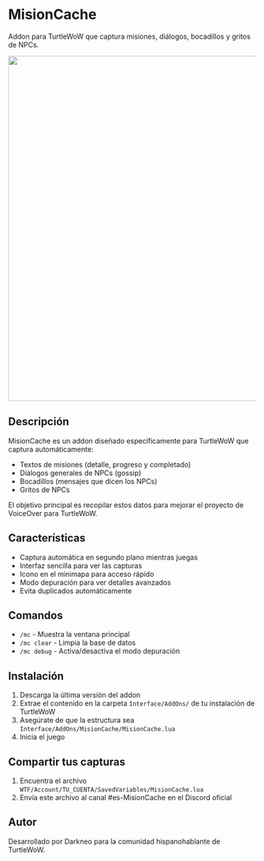 # MisionCache

Addon para TurtleWoW que captura misiones, diálogos, bocadillos y gritos de NPCs.

<img src="https://github.com/user-attachments/assets/7af8d8e7-ad72-4f28-8d65-5b85b8d8347b" width="700"/>


## Descripción

MisionCache es un addon diseñado específicamente para TurtleWoW que captura automáticamente:
- Textos de misiones (detalle, progreso y completado)
- Diálogos generales de NPCs (gossip)
- Bocadillos (mensajes que dicen los NPCs)
- Gritos de NPCs

El objetivo principal es recopilar estos datos para mejorar el proyecto de VoiceOver para TurtleWoW.

## Características

- Captura automática en segundo plano mientras juegas
- Interfaz sencilla para ver las capturas
- Icono en el minimapa para acceso rápido
- Modo depuración para ver detalles avanzados
- Evita duplicados automáticamente

## Comandos

- `/mc` - Muestra la ventana principal
- `/mc clear` - Limpia la base de datos
- `/mc debug` - Activa/desactiva el modo depuración

## Instalación

1. Descarga la última versión del addon
2. Extrae el contenido en la carpeta `Interface/AddOns/` de tu instalación de TurtleWoW
3. Asegúrate de que la estructura sea `Interface/AddOns/MisionCache/MisionCache.lua`
4. Inicia el juego

## Compartir tus capturas

1. Encuentra el archivo `WTF/Account/TU_CUENTA/SavedVariables/MisionCache.lua`
2. Envía este archivo al canal #es-MisionCache en el Discord oficial

## Autor

Desarrollado por Darkneo para la comunidad hispanohablante de TurtleWoW.
